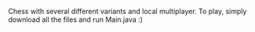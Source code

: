 Chess with several different variants and local multiplayer.
To play, simply download all the files and run Main.java :)
